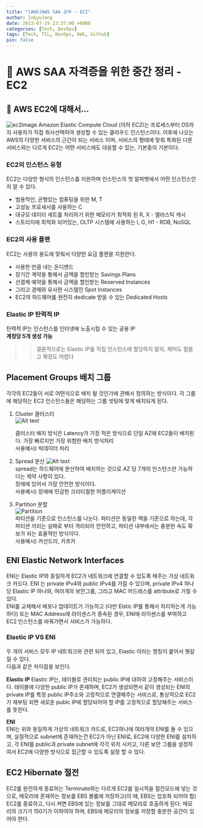 ```yaml
---
title: "[AWS]AWS SAA 공부 - EC2"
author: InGyuJang
date: 2023-07-19 23:37:00 +0900
categories: [Tech, DevOps]
tags: [Tech, TIL, DevOps, AWS, Github]
pin: false
---
```


# 📌 AWS SAA 자격증을 위한 중간 정리 - EC2

## 📎 AWS EC2에 대해서...
![ec2image](https://miro.medium.com/v2/resize:fit:1400/1*aYtFhy_R-XgMHWH4Mf36Rw.png)
Amazon Elastic Compute Cloud (이하 EC2)는 프로세스부터 OS까지 사용자가 직접 취사선택하여 생성할 수 있는 클라우드 인스턴스이다. 이후에 나오는 AWS의 다양한 서비스의 근간이 되는 서비스 이며, 서비스의 형태에 맞춰 특화된 다른 서비스와는 다르게 EC2는 어떤 서비스에도 대응할 수 있는, 기본중의 기본이다.

### EC2의 인스턴스 유형
EC2는 다양한 형식의 인스턴스를 지원하며 인스턴스의 첫 알파벳에서 어떤 인스턴스인지 알 수 있다.
- 범용적인, 균형있는 컴퓨팅을 위한  M, T
- 고성능 프로세서를 사용하는 C
- 대규모 데이터 세트를 처리하기 위한 메모리가 최적화 된 R, X - 엘라스틱 캐시
- 스토리지에 최적화 되어있는, OLTP 시스템에 사용하는 I, G, H1 - RDB, NoSQL

### EC2의 사용 플랜
EC2는 사용의 용도에 맞춰서 다양한 요금 플랜을 지원한다.
- 사용한 만큼 내는 온디맨드
- 장기간 계약을 통해서 금액을 할인받는 Savings Plans
- 선결제 예약을 통해서 금액을 할인받는 Reserved Instances
- 그리고 경매와 유사한 시스템인 Spot Instances
- EC2의 하드웨어를 완전히 dedicate 받을 수 있는 Dedicated Hosts

### Elastic IP 탄력적 IP
탄력적 IP는 인스턴스를 인터넷에 노출시킬 수 있는 공용 IP  
**계정당 5개 생성 가능**

>> 결론적으로는 Elastic IP를 직접 인스턴스에 할당하지 말자, 제어도 힘들고 확장도 어렵다


## Placement Groups 배치 그룹
각각의 EC2들이 서로 어떤식으로 배치 될 것인가에 관해서 정의하는 방식이다. 각 그룹에 해당하는 EC2 인스턴스들은 해당하는 그룹 셋팅에 맞게 배치되게 된다.

1. Cluster 클러스터  
![Alt text](https://github.com/cotes2020/jekyll-theme-chirpy/assets/74250270/7f49f5ff-75f7-4abe-8a61-992baa26c0ef)  
  
    클러스터 배치 방식은 Latency가 가장 적은 방식으로 단일 AZ에 EC2들이 배치된다.
    가장 빠르지만 가장 위험한 배치 방식처리  
    사용예시) 빅데이터 처리
2. Spread 분산
![Alt text](https://github.com/cotes2020/jekyll-theme-chirpy/assets/74250270/07ffb56b-0cec-4b24-9321-91d7794b0f7a)  
    spread는 하드웨어에 분산하여 배치하는 것으로 AZ 당 7개의 인스턴스만 가능하다는 제약 사항이 있다.  
    장애에 있어서 가장 안전한 방식이다.  
    사용예시) 장애에 민감한 크리티컬한 어플리케이션
    
3. Partition 분할  
    ![Partition](https://github.com/cotes2020/jekyll-theme-chirpy/assets/74250270/f75a8fd9-5421-4502-9305-5c8cb7a5c0e1)  
    파티션을 기준으로 인스턴스를 나눈다. 파티션은 동일한 랙을 기준으로 하는데, 각 파티션 끼리는 실패로 부터 격리되어 안전하고, 파티션 내부에서는 충분한 속도 확보가 되는 효율적인 방식이다.  
    사용예시) 카산드라, 카프카
    
## ENI Elastic Network Interfaces
ENI는 Elastic IP와 동일하게 EC2가 네트워크에 연결할 수 있도록 해주는 가상 네트워크 카드다.
ENI 는 private IPv4와 public IPv4를 가질 수 있으며, private IPv4 하나당 Elastic IP 하나와, 여러개의 보안그룹, 그리고 MAC 어드레스를 attribute로 가질 수 있다.  
ENI를 교체해서 배포나 업데이트가 가능하고 (다만 Elstic IP를 통해서 처리하는게 가능하다)
또는 MAC Address에 라이센스가 종속된 경우, ENI에 라이센스를 부여하고 EC2 인스턴스를 바꿔가면서 서비스가 가능하다.
  
  
### Elastic IP VS ENI  
두 개의 서비스 모두 IP 네트워크와 관련 되어 있고, Elastic 이라는 명칭이 붙어서 헷갈릴 수 있다.  
다음과 같은 차이점을 보인다.  
  
**Elastic IP**
Elastic IP는, 테이블로 관리되는 public IP에 대하여 고정해주는 서비스이다. 테이블에 다양한 public IP가 존재하며, EC2가 생성되면서 같이 생성되는 ENI의 private IP를 특정 public IP주소와 고정적으로 연결해주는 서비스로, 통상적으로 EC2가 재부팅 되면 새로운 publc IP에 할당되어야 할 IP를 고정적으로 할당해주는 서비스를 뜻한다.  

**ENI**  
ENI는 위와 동일하게 가상의 네트워크 카드로, EC2하나에 여러개의 ENI를 둘 수 있으며, 실질적으로 subnet에 존재하는건 EC2가 아닌 ENI로, EC2에 다양한 ENI를 설치하고, 각 ENI를 public과 private subnet에 각각 위치 시키고, 다른 보안 그룹을 설정하여서 EC2에 다양한 방식으로 접근할 수 있도록 설정 할 수 있다.  

## EC2 Hibernate 절전

EC2를 완전하게 종료하는 Terminate와는 다르게 EC2를 일시적을 절전모드에 넣는 것으로, 메모리에 존재하는 정보를 EBS 볼륨에 저장하고(이 때, EBS는 암호화 되어야 함) EC2를 종료하고, 다시 켜면 EBS에 있는 정보를 그대로 메모리로 호출하게 된다. 메모리의 크기가 150기가 이하여야 하며, EBS에 메모리의 정보를 저장할 충분한 공간이 있어야 한다.